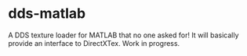 # dds-matlab
A DDS texture loader for MATLAB that no one asked for! It will basically provide an interface to DirectXTex. Work in progress.
